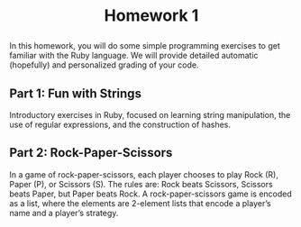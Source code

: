 # <p align="center"> Homework 1 </p>
In this homework, you will do some simple programming exercises to get familiar with the Ruby language. We will provide detailed automatic (hopefully) and personalized grading of your code.

## Part 1: Fun with Strings 
Introductory exercises in Ruby, focused on learning string manipulation, the use of regular expressions, and the construction of hashes.

## Part 2: Rock-Paper-Scissors
In a game of rock-paper-scissors, each player chooses to play Rock (R), Paper (P), or Scissors (S). The rules are: Rock beats Scissors, Scissors beats Paper, but Paper beats Rock. A rock-paper-scissors game is encoded as a list, where the elements are 2-element lists that encode a player’s name and a player’s strategy.
